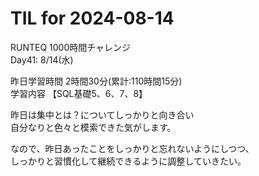 # TIL for 2024-08-14

RUNTEQ 1000時間チャレンジ  
Day41: 8/14(水)  
  
昨日学習時間 2時間30分(累計:110時間15分)  
学習内容 【SQL基礎5、6、7、8】  

昨日は集中とは？についてしっかりと向き合い  
自分なりと色々と模索できた気がします。  

なので、昨日あったことをしっかりと忘れないようにしつつ、  
しっかりと習慣化して継続できるように調整していきたい。  